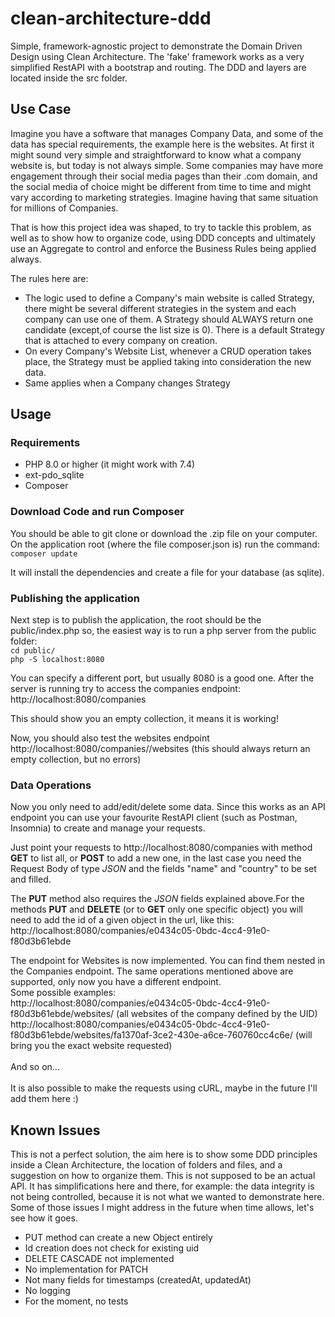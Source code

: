 # clean-architecture-ddd
Simple, framework-agnostic project to demonstrate the Domain Driven Design using Clean Architecture. 
The 'fake' framework works as a very simplified RestAPI with a bootstrap and routing.
The DDD  and layers are located inside the src folder. 

## Use Case
Imagine you have a software that manages Company Data, and some of the data has special requirements, the example here is the websites.
At first it might sound very simple and straightforward to know what a company website is, but today is not always simple. Some companies may have more engagement through their social media pages than their .com domain, and the social media of choice might be different from time to time and might vary according to marketing strategies. Imagine having that same situation for millions of Companies.

That is how this project idea was shaped, to try to tackle this problem, as well as to show how to organize code, using DDD concepts and ultimately use an Aggregate to control and enforce the Business Rules being applied always.


The rules here are:
- The logic used to define a Company's main website is called Strategy, there might be several different strategies in the system and each company can use one of them. A Strategy should ALWAYS return one candidate (except,of course the list size is 0). There is a default Strategy that is attached to every company on creation.
- On every Company's Website List, whenever a CRUD operation takes place, the Strategy must be applied taking into consideration the new data.
- Same applies when a Company changes Strategy


## Usage

### Requirements
 - PHP 8.0 or higher (it might work with 7.4)
 - ext-pdo_sqlite
 - Composer

### Download Code and run Composer
You should be able to git clone or download the .zip file on your computer. On the application root (where the file composer.json is) run the command:
`composer update`

It will install the dependencies and create a file for your database (as sqlite). 


### Publishing the application

Next step is to publish the application, the root should be the public/index.php so, the easiest way is to run a php server from the public folder:
<br>`cd public/`
<br>`php -S localhost:8080`

You can specify a different port, but usually 8080 is a good one.
After the server is running try to access the companies endpoint: 
<br>http://localhost:8080/companies

This should show you an empty collection, it means it is working!

Now, you should also test the websites endpoint 
<br>http://localhost:8080/companies//websites
(this should always return an empty collection, but no errors)

### Data Operations

Now you only need to add/edit/delete some data. Since this works as an API endpoint you can use your favourite RestAPI client (such as Postman, Insomnia) to create and manage your requests.

Just point your requests to http://localhost:8080/companies with method **GET** to list all, or **POST** to add a new one, in the last case you need the Request Body of type *JSON* and the fields "name" and "country" to be set and filled.

The **PUT** method also requires the *JSON*  fields explained above.For the methods **PUT** and **DELETE** (or to **GET** only one specific object) you will need to add the id of a given object in the url, like this: <br>
http://localhost:8080/companies/e0434c05-0bdc-4cc4-91e0-f80d3b61ebde 

The endpoint for Websites is now implemented. You can find them nested in the Companies endpoint. The same operations mentioned above are supported, only now you have a different endpoint. <br>
Some possible examples:<br>
http://localhost:8080/companies/e0434c05-0bdc-4cc4-91e0-f80d3b61ebde/websites/ (all websites of the company defined by the UID)<br>
http://localhost:8080/companies/e0434c05-0bdc-4cc4-91e0-f80d3b61ebde/websites/fa1370af-3ce2-430e-a6ce-760760cc4c6e/ (will bring you the exact website requested)
<br><br>
And so on...
<br><br>
It is also possible to make the requests using cURL, maybe in the future I'll add them here :)


## Known Issues

This is not a perfect solution, the aim here is to show some DDD principles inside a Clean Architecture, the location of folders and files, and a suggestion on how to organize them. This is not supposed to be an actual API. 
It has simplifications here and there, for example: the data integrity is not being controlled, because it is not what we wanted to demonstrate here. Some of those issues I might address in the future when time allows, let's see how it goes. 

 - PUT method can create a new Object entirely
 - Id creation does not check for existing uid
 - DELETE CASCADE not implemented
 - No implementation for PATCH
 - Not many fields for timestamps (createdAt, updatedAt)
 - No logging
 - For the moment, no tests



